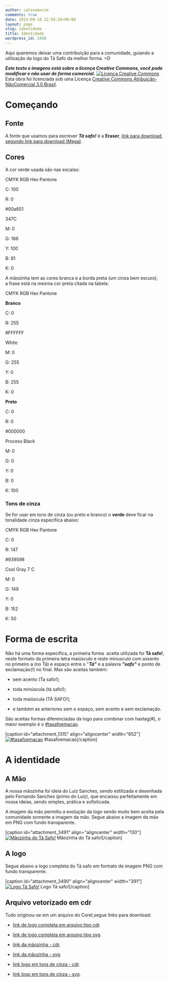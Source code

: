 ```yaml
---
author: calexamorim
comments: true
date: 2013-09-18 12:58:26+00:00
layout: page
slug: identidade
title: Identidade
wordpress_id: 3458
---
```


Aqui queremos deixar uma contribuição para a comunidade, guiando a utilização da logo do Tá Safo da melhor forma. =D


**_Este texto e imagens está sobre a licença Creative Commons, você pode modificar e não usar de forma comercial._** [![Licença Creative Commons](http://i.creativecommons.org/l/by-nc/3.0/br/88x31.png)
](http://creativecommons.org/licenses/by-nc/3.0/br/deed.pt_BR)Esta obra foi licenciada sob uma Licença [Creative Commons Atribuição-NãoComercial 3.0 Brasil](http://creativecommons.org/licenses/by-nc/3.0/br/deed.pt_BR).





# Começando




## Fonte


A fonte que usamos para escrever **_Tá safo!_** é a **Eraser**, [link para download](http://www.dafont.com/eraser.font), [segundo link para download (Mega)](https://mega.co.nz/#!wchinBYB!SgHcygTIYOeXt7u-0NlTw27hM60IAClq078KrP3Dpqk).


## Cores


A cor verde usada são nas escalas:







CMYK
RGB
Hex
Pantone





C: 100


R: 0


#00a651


347C






M: 0


G: 166






Y: 100


B: 81






K: 0




A mãozinha tem as cores branca e a borda preta (um cinza bem escuro), a frase está na mesma cor preta citada na tabela:







CMYK
RGB
Hex
Pantone





**Branco**






C: 0


R: 255


#FFFFFF


White






M: 0


G: 255






Y: 0


B: 255






K: 0






**Preto**






C: 0


R: 0


#000000


Process Black






M: 0


G: 0






Y: 0


B: 0






K: 100






### Tons de cinza


Se for usar em tons de cinza (ou preto e branco) o **verde** deve ficar na tonalidade cinza especifica abaixo:







CMYK
RGB
Hex
Pantone





C: 0


R: 147


#939598


Cool Gray 7 C






M: 0


G: 149






Y: 0


B: 152






K: 50






# Forma de escrita


Não há uma forma especifica, a primeira forma  aceita utilizada foi **Tá safo!**, neste formato da primeira letra maiúsculo e resto minusculo com assento no primeiro a (no Tá) e espaço entre o "**_Tá"_** e a palavra **_"safo"_** e ponto de exclamação(!) no final. Mas são aceitas também:



	
  * sem acento (Ta safo!);

	
  * toda minúscula (tá safo!);

	
  * toda maiúscula (TÁ SAFO!);

	
  * e também as anteriores sem o espaço, sem acento e sem exclamação.


São aceitas formas diferenciadas da logo para combinar com hastag(#), o maior exemplo é o [#tasafoemacao](http://tasafo.wordpress.com/tasafoemacao/).

[caption id="attachment_1315" align="aligncenter" width="652"][![#tasafoemacao](http://tasafo.files.wordpress.com/2010/10/logotasafoemacao1.png)](http://tasafo.files.wordpress.com/2010/10/logotasafoemacao1.png) #tasafoemacao[/caption]


# A identidade




## A Mão


A nossa mãozinha foi ideia do Luiz Sanches, sendo estilizada e desenhada pelo Fernando Sanches (primo do Luiz), que encaixou perfeitamente em nossa ideias, sendo simples, prática e sofisticada.

A imagem da mão permitiu a evolução da logo sendo muito bem aceita pela comunidade somente a imagem da mão. Segue abaixo a imagem da mão em PNG com fundo transparente.

[caption id="attachment_3491" align="aligncenter" width="130"][![Mãozinha do Tá Safo!](http://tasafo.files.wordpress.com/2013/09/logo-ta-safo-mc3a3ozinha-2013.png)](http://tasafo.files.wordpress.com/2013/09/logo-ta-safo-mc3a3ozinha-2013.png) Mãozinha do Tá safo![/caption]


## A logo


Segue abaixo a logo completa do Tá safo em formato de imagem PNG com fundo transparente.

[caption id="attachment_3490" align="aligncenter" width="391"][![Logo Tá Safo!](http://tasafo.files.wordpress.com/2013/09/logo-ta-safo-2013.png)](http://tasafo.files.wordpress.com/2013/09/logo-ta-safo-2013.png) Logo Tá safo![/caption]


## Arquivo vetorizado em cdr


Tudo originou-se em um arquivo do Corel,segue links para download:



	
  * [link de logo completa em arquivo tipo cdr](https://mega.co.nz/#!8VBnWDYK!XSFpIE3GBoht3zASGnrFaC77IJ9sdE6eNWbethibMH0).

	
  * [link de logo completa em arquivo tipo svg](https://mega.co.nz/#!FNBG0AQS!fpuqUQn1Mn2MvjtO_o1GxUSMIU9gkxo2tZnMgZaQiZE).

	
  * [link da mãozinha - cdr](https://mega.co.nz/#!5NoUVabQ!DF3T9RJX8PhtcK8yRnotuFLkZkpHTSDRANgXJiF8c4Q).

	
  * [link da mãozinha - svg](https://mega.co.nz/#!wIZwwaiY!LlKQ0U6bDfen-y_qAfgctk8qiT4CccJwpo12LQ3VEA4).

	
  * [link logo em tons de cinza - cdr](https://mega.co.nz/#!BRoyCC5a!A_1a3W_-qNPluJih83tSexOjviI9Pkl66BTz9OcHTOE).

	
  * [link logo em tons de cinza - svg](https://mega.co.nz/#!BIAjmLbR!UmX8Uy6Kgas7X77V_P3bNVbjfY5BnAg-ASihDZGEhoE).


